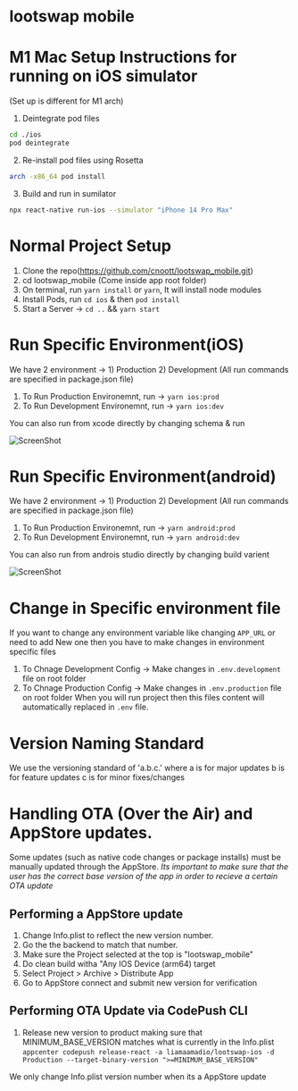 # lootswap mobile

# M1 Mac Setup Instructions for running on iOS simulator
(Set up is different for M1 arch)

1. Deintegrate pod files
```bash
cd ./ios
pod deintegrate
```

2. Re-install pod files using Rosetta
```bash
arch -x86_64 pod install
```

3. Build and run in sumilator
```bash
npx react-native run-ios --simulator "iPhone 14 Pro Max"
```

# Normal Project Setup
1. Clone the repo(https://github.com/cnoott/lootswap_mobile.git)
2. cd lootswap_mobile (Come inside app root folder)
3. On terminal, run `yarn install` or `yarn`, It will install node modules
4. Install Pods, run `cd ios` & then `pod install`
5. Start a Server -> `cd ..` && `yarn start`

# Run Specific Environment(iOS)
We have 2 environment -> 1) Production 2) Development
(All run commands are specified in package.json file)

1. To Run Production Environemnt, run -> `yarn ios:prod`
2. To Run Development Environemnt, run -> `yarn ios:dev`

You can also run from xcode directly by changing schema & run

![ScreenShot](https://i.postimg.cc/k43tjWpg/Screenshot-2023-02-21-at-2-59-18-PM.png)

# Run Specific Environment(android)
We have 2 environment -> 1) Production 2) Development
(All run commands are specified in package.json file)
1. To Run Production Environemnt, run -> `yarn android:prod`
2. To Run Development Environemnt, run -> `yarn android:dev`

You can also run from androis studio directly by changing build varient

![ScreenShot](https://i.postimg.cc/XvzXhd1C/Screenshot-2023-02-21-at-3-11-24-PM.png)

# Change in Specific environment file
If you want to change any environment variable like changing `APP_URL` or need to add New one then you have to make changes in environment specific files

1. To Chnage Development Config -> Make changes in `.env.development` file on root folder
2. To Chnage Production Config -> Make changes in `.env.production` file on root folder
When you will run project then this files content will automatically replaced in `.env` file.


# Version Naming Standard
We use the versioning standard of 'a.b.c.' where
a is for major updates
b is for feature updates
c is for minor fixes/changes

# Handling OTA (Over the Air) and AppStore updates.
Some updates (such as native code changes or package installs) must be manually updated through the AppStore.
*Its important to make sure that the user has the correct base version of the app in order to recieve a certain OTA update*

## Performing a AppStore update
1. Change Info.plist to reflect the new version number.
2. Go the the backend to match that number.
3. Make sure the Project selected at the top is "lootswap_mobile"
4. Do clean build witha "Any IOS Device (arm64) target
5. Select Project > Archive > Distribute App
6. Go to AppStore connect and submit new version for verification

## Performing OTA Update via CodePush CLI
1. Release new version to product making sure that MINIMUM_BASE_VERSION matches what is currently in the Info.plist
`appcenter codepush release-react -a liamaamadio/lootswap-ios -d Production --target-binary-version ">=MINIMUM_BASE_VERSION"`

We only change Info.plist version number when its a AppStore update
